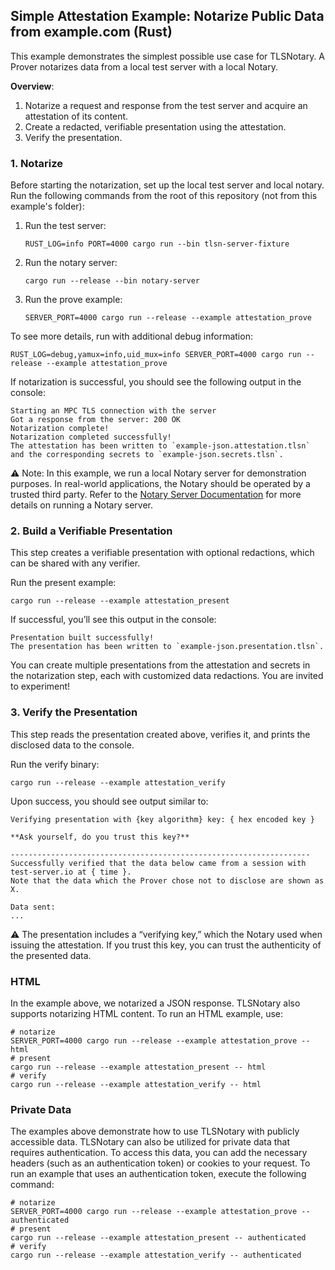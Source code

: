 ## Simple Attestation Example: Notarize Public Data from example.com (Rust) <a name="rust-simple"></a>

This example demonstrates the simplest possible use case for TLSNotary. A Prover notarizes data from a local test server with a local Notary.

**Overview**:
1. Notarize a request and response from the test server and acquire an attestation of its content.
2. Create a redacted, verifiable presentation using the attestation.
3. Verify the presentation.

### 1. Notarize

Before starting the notarization, set up the local test server and local notary.
Run the following commands from the root of this repository (not from this example's folder):

1. Run the test server:
    ```shell
    RUST_LOG=info PORT=4000 cargo run --bin tlsn-server-fixture
    ```
2. Run the notary server:
    ```shell
    cargo run --release --bin notary-server
    ```
3. Run the prove example:
    ```shell
    SERVER_PORT=4000 cargo run --release --example attestation_prove
    ```

To see more details, run with additional debug information:
```shell
RUST_LOG=debug,yamux=info,uid_mux=info SERVER_PORT=4000 cargo run --release --example attestation_prove
```

If notarization is successful, you should see the following output in the console:
```log
Starting an MPC TLS connection with the server
Got a response from the server: 200 OK
Notarization complete!
Notarization completed successfully!
The attestation has been written to `example-json.attestation.tlsn` and the corresponding secrets to `example-json.secrets.tlsn`.
```

⚠️ Note: In this example, we run a local Notary server for demonstration purposes. In real-world applications, the Notary should be operated by a trusted third party. Refer to the [Notary Server Documentation](https://docs.tlsnotary.org/developers/notary_server.html) for more details on running a Notary server.

### 2. Build a Verifiable Presentation

This step creates a verifiable presentation with optional redactions, which can be shared with any verifier.

Run the present example:
```shell
cargo run --release --example attestation_present
```

If successful, you’ll see this output in the console:

```log
Presentation built successfully!
The presentation has been written to `example-json.presentation.tlsn`.
```

You can create multiple presentations from the attestation and secrets in the notarization step, each with customized data redactions. You are invited to experiment!

### 3. Verify the Presentation

This step reads the presentation created above, verifies it, and prints the disclosed data to the console.

Run the verify binary:
```shell
cargo run --release --example attestation_verify
```

Upon success, you should see output similar to:
```log
Verifying presentation with {key algorithm} key: { hex encoded key }

**Ask yourself, do you trust this key?**

-------------------------------------------------------------------
Successfully verified that the data below came from a session with test-server.io at { time }.
Note that the data which the Prover chose not to disclose are shown as X.

Data sent:
...
```

⚠️ The presentation includes a “verifying key,” which the Notary used when issuing the attestation. If you trust this key, you can trust the authenticity of the presented data.

### HTML

In the example above, we notarized a JSON response. TLSNotary also supports notarizing HTML content. To run an HTML example, use:

```shell
# notarize
SERVER_PORT=4000 cargo run --release --example attestation_prove -- html
# present
cargo run --release --example attestation_present -- html
# verify
cargo run --release --example attestation_verify -- html
```

### Private Data

The examples above demonstrate how to use TLSNotary with publicly accessible data. TLSNotary can also be utilized for private data that requires authentication. To access this data, you can add the necessary headers (such as an authentication token) or cookies to your request. To run an example that uses an authentication token, execute the following command:

```shell
# notarize
SERVER_PORT=4000 cargo run --release --example attestation_prove -- authenticated
# present
cargo run --release --example attestation_present -- authenticated
# verify
cargo run --release --example attestation_verify -- authenticated
```